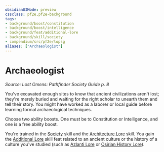 ```yaml
---
obsidianUIMode: preview
cssclass: pf2e,pf2e-background
tags:
- background/boost/constitution
- background/boost/intelligence
- background/feat/additional-lore
- background/skill/society
- compendium/src/pf2e/lopsg
aliases: ["Archaeologist"]
---
```

# Archaeologist
*Source: Lost Omens: Pathfinder Society Guide p. 8*  

You've excavated enough sites to know that ancient civilizations aren't lost; they're merely buried and waiting for the right scholar to unearth them and tell their story. You might have worked as a laborer or local guide before learning formal archaeological techniques.

Choose two ability boosts. One must be to Constitution or Intelligence, and one is a free ability boost.

You're trained in the [Society](/compendium/skills.md#Society) skill and the [Architecture Lore](/compendium/skills.md#Lore) skill. You gain the [Additional Lore](/compendium/feats/additional-lore.md) skill feat related to an ancient culture or the history of a culture you've studied (such as [Azlanti Lore](/compendium/skills.md#Lore) or [Osirian History Lore](/compendium/skills.md#Lore)).